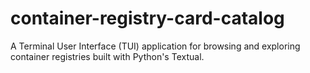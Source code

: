 # container-registry-card-catalog
A Terminal User Interface (TUI) application for browsing and exploring container registries built with Python's Textual.
